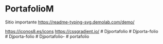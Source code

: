 # PortafolioM

Sitio importante
https://readme-typing-svg.demolab.com/demo/

https://iconos8.es/icons
https://cssgradient.io/
#   D j p o r t a f o l i o  
 #   D j p o r t a - f o l i o  
 #   D j p o r t a - f o l i o  
 #   D j p o r t a f o l i o -  
 #   p o r t a f o l i o  
 